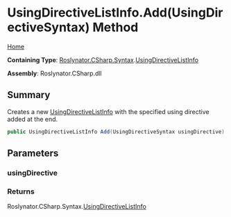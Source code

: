 # UsingDirectiveListInfo\.Add\(UsingDirectiveSyntax\) Method

[Home](../../../../../README.md)

**Containing Type**: [Roslynator.CSharp.Syntax](../../README.md)\.[UsingDirectiveListInfo](../README.md)

**Assembly**: Roslynator\.CSharp\.dll

## Summary

Creates a new [UsingDirectiveListInfo](../README.md) with the specified using directive added at the end\.

```csharp
public UsingDirectiveListInfo Add(UsingDirectiveSyntax usingDirective)
```

## Parameters

### usingDirective





### Returns

Roslynator\.CSharp\.Syntax\.[UsingDirectiveListInfo](../README.md)

